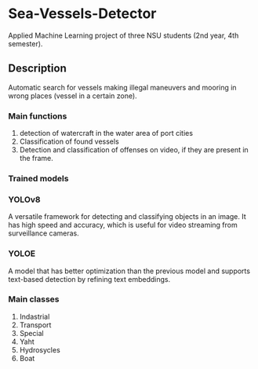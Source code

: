 # Sea-Vessels-Detector
Applied Machine Learning project of three NSU students (2nd year, 4th semester).
## Description
Automatic search for vessels making illegal maneuvers and mooring in wrong places (vessel in a certain zone).
### Main functions
1. detection of watercraft in the water area of port cities
2. Classification of found vessels
3. Detection and classification of offenses on video, if they are present in the frame.
### Trained models
### YOLOv8
A versatile framework for detecting and classifying objects in an image. It has high speed and accuracy, which is useful for video streaming from surveillance cameras.
### YOLOE
A model that has better optimization than the previous model and supports text-based detection by refining text embeddings.
### Main classes
1. Indastrial
2. Transport
3. Special
4. Yaht
5. Hydrosycles
6. Boat
